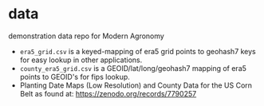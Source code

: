 # data
demonstration data repo for Modern Agronomy


- `era5_grid.csv` is a keyed-mapping of era5 grid points to geohash7 keys for easy lookup in other applications.
- `county_era5_grid.csv` is a GEOID/lat/long/geohash7 mapping of era5 points to GEOID's for fips lookup.
- Planting Date Maps (Low Resolution) and County Data for the US Corn Belt as found at: https://zenodo.org/records/7790257 
